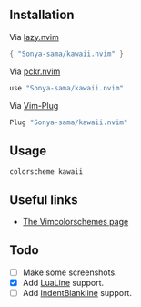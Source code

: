 ## Installation

Via [lazy.nvim](https://github.com/folke/lazy.nvim)
```lua
{ "Sonya-sama/kawaii.nvim" }
```

Via [pckr.nvim](https://github.com/lewis6991/pckr.nvim)
```lua
use "Sonya-sama/kawaii.nvim"
```

Via [Vim-Plug](https://github.com/junegunn/vim-plug)
```lua
Plug "Sonya-sama/kawaii.nvim"
```

## Usage

```vim
colorscheme kawaii
```

## Useful links

- [The Vimcolorschemes page](https://vimcolorschemes.com/sonya-sama/kawaii.nvim)

## Todo

- [ ] Make some screenshots.
- [x] Add [LuaLine](https://github.com/nvim-lualine/lualine.nvim) support.
- [ ] Add [IndentBlankline](https://github.com/lukas-reineke/indent-blankline.nvim) support.
